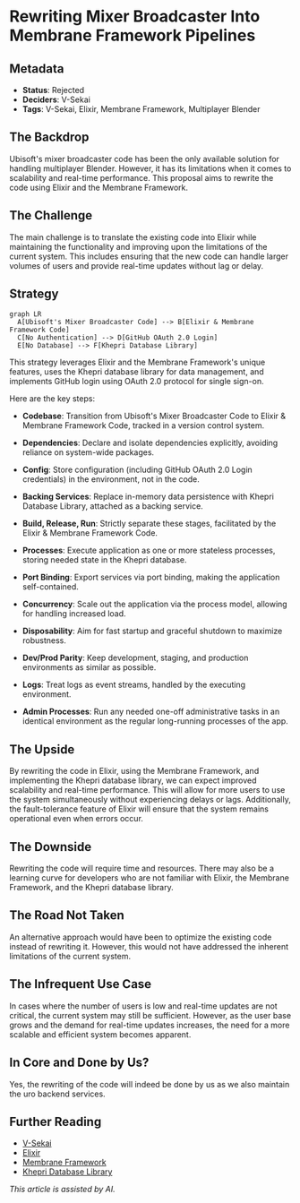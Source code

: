 # Rewriting Mixer Broadcaster Into Membrane Framework Pipelines

## Metadata  

- **Status**: Rejected
- **Deciders**: V-Sekai  
- **Tags**: V-Sekai, Elixir, Membrane Framework, Multiplayer Blender

## The Backdrop  

Ubisoft's mixer broadcaster code has been the only available solution for handling multiplayer Blender. However, it has its limitations when it comes to scalability and real-time performance. This proposal aims to rewrite the code using Elixir and the Membrane Framework.

## The Challenge  

The main challenge is to translate the existing code into Elixir while maintaining the functionality and improving upon the limitations of the current system. This includes ensuring that the new code can handle larger volumes of users and provide real-time updates without lag or delay.

## Strategy  

```mermaid
graph LR
  A[Ubisoft's Mixer Broadcaster Code] --> B[Elixir & Membrane Framework Code]
  C[No Authentication] --> D[GitHub OAuth 2.0 Login]
  E[No Database] --> F[Khepri Database Library]
```

This strategy leverages Elixir and the Membrane Framework's unique features, uses the Khepri database library for data management, and implements GitHub login using OAuth 2.0 protocol for single sign-on.

Here are the key steps:

- **Codebase**: Transition from Ubisoft's Mixer Broadcaster Code to Elixir & Membrane Framework Code, tracked in a version control system.
  
- **Dependencies**: Declare and isolate dependencies explicitly, avoiding reliance on system-wide packages.

- **Config**: Store configuration (including GitHub OAuth 2.0 Login credentials) in the environment, not in the code.

- **Backing Services**: Replace in-memory data persistence with Khepri Database Library, attached as a backing service.

- **Build, Release, Run**: Strictly separate these stages, facilitated by the Elixir & Membrane Framework Code.

- **Processes**: Execute application as one or more stateless processes, storing needed state in the Khepri database.

- **Port Binding**: Export services via port binding, making the application self-contained.

- **Concurrency**: Scale out the application via the process model, allowing for handling increased load.

- **Disposability**: Aim for fast startup and graceful shutdown to maximize robustness.

- **Dev/Prod Parity**: Keep development, staging, and production environments as similar as possible.

- **Logs**: Treat logs as event streams, handled by the executing environment.

- **Admin Processes**: Run any needed one-off administrative tasks in an identical environment as the regular long-running processes of the app.

## The Upside  

By rewriting the code in Elixir, using the Membrane Framework, and implementing the Khepri database library, we can expect improved scalability and real-time performance. This will allow for more users to use the system simultaneously without experiencing delays or lags. Additionally, the fault-tolerance feature of Elixir will ensure that the system remains operational even when errors occur.

## The Downside  

Rewriting the code will require time and resources. There may also be a learning curve for developers who are not familiar with Elixir, the Membrane Framework, and the Khepri database library.

## The Road Not Taken  

An alternative approach would have been to optimize the existing code instead of rewriting it. However, this would not have addressed the inherent limitations of the current system.

## The Infrequent Use Case  

In cases where the number of users is low and real-time updates are not critical, the current system may still be sufficient. However, as the user base grows and the demand for real-time updates increases, the need for a more scalable and efficient system becomes apparent.

## In Core and Done by Us?  

Yes, the rewriting of the code will indeed be done by us as we also maintain the uro backend services.

## Further Reading  

- [V-Sekai](https://v-sekai.org/)  
- [Elixir](https://elixir-lang.org/)
- [Membrane Framework](https://www.membraneframework.org/)
- [Khepri Database Library](https://hex.pm/packages/khepri)

*This article is assisted by AI.*